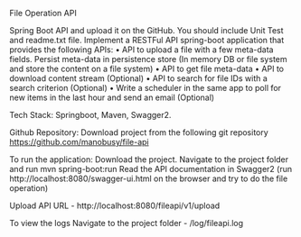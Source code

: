 File Operation API

Spring Boot API and upload it on the GitHub. You should include Unit Test and readme.txt file.
Implement a RESTFul API spring-boot application that provides the following APIs:
• API to upload a file with a few meta-data fields. Persist meta-data in persistence store (In memory DB or file system and store the content on a file system)
• API to get file meta-data
• API to download content stream (Optional)
• API to search for file IDs with a search criterion (Optional)
• Write a scheduler in the same app to poll for new items in the last hour and send an email (Optional)

Tech Stack:
Springboot, Maven, Swagger2.

Github Repository:
Download project from the following git repository https://github.com/manobusy/file-api

To run the application:
Download the project. Navigate to the project folder and run mvn spring-boot:run 
Read the API documentation in Swagger2 
(run http://localhost:8080/swagger-ui.html on the browser and try to do the file operation)

Upload API URL - http://localhost:8080/fileapi/v1/upload

To view the logs
Navigate to the project folder - /log/fileapi.log
